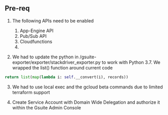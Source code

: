 ## Pre-req
1. The following APIs need to be enabled
    1. App-Engine API
    2. Pub/Sub API
    3. Cloudfunctions
    4. 

2. We had to update the python in /gsuite-exporter/exporter/stackdriver_exporter.py to work with Python 3.7.  We wrapped the list() function around current code


```python
return list(map(lambda i: self.__convert(i), records))
```


3.  We had to use local exec and the gcloud beta commands due to limited terraform support

4. Create Service Account with Domain Wide Delegation and authorize it within the Gsuite Admin Console

